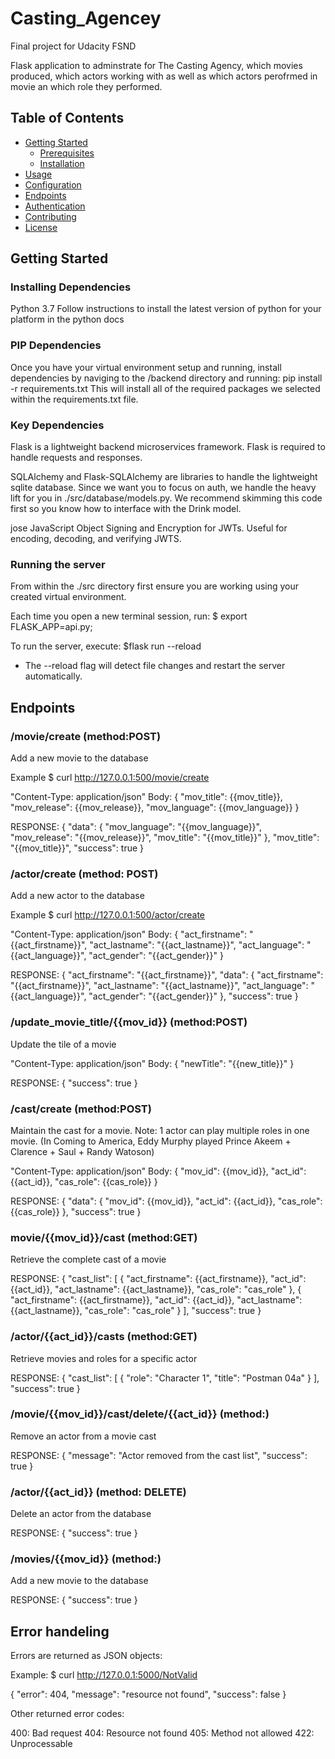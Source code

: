 # Casting_Agencey
Final project for Udacity FSND

Flask application to adminstrate for The Casting Agency, which movies produced, which actors working with as well as which actors perofrmed in movie an which role they performed.

## Table of Contents

- [Getting Started](#getting-started)
  - [Prerequisites](#prerequisites)
  - [Installation](#installation)
- [Usage](#usage)
- [Configuration](#configuration)
- [Endpoints](#endpoints)
- [Authentication](#authentication)
- [Contributing](#contributing)
- [License](#license)

## Getting Started
### Installing Dependencies
Python 3.7
Follow instructions to install the latest version of python for your platform in the python docs

### PIP Dependencies
Once you have your virtual environment setup and running, install dependencies by naviging to the /backend directory and running:
pip install -r requirements.txt
This will install all of the required packages we selected within the requirements.txt file.

### Key Dependencies
Flask 
is a lightweight backend microservices framework. Flask is required to handle requests and responses.

SQLAlchemy and Flask-SQLAlchemy 
are libraries to handle the lightweight sqlite database. Since we want you to focus on auth, we handle the heavy lift for you in ./src/database/models.py. We recommend skimming this code first so you know how to interface with the Drink model.

jose 
JavaScript Object Signing and Encryption for JWTs. Useful for encoding, decoding, and verifying JWTS.

### Running the server
From within the ./src directory first ensure you are working using your created virtual environment.

Each time you open a new terminal session, run:
$ export FLASK_APP=api.py;

To run the server, execute:
$flask run --reload
- The --reload flag will detect file changes and restart the server automatically.

## Endpoints

### /movie/create (method:POST)

Add a new movie to the database

Example $ curl http://127.0.0.1:500/movie/create

"Content-Type: application/json" 
Body:
    {
        "mov_title": {{mov_title}},
        "mov_release": {{mov_release}},
        "mov_language": {{mov_language}}
    }

RESPONSE:
{
    "data": {
        "mov_language": "{{mov_language}}",
        "mov_release": "{{mov_release}}",
        "mov_title": "{{mov_title}}"
    },
    "mov_title": "{{mov_title}}",
    "success": true
}


### /actor/create (method: POST)

Add a new actor to the database

Example $ curl http://127.0.0.1:500/actor/create

"Content-Type: application/json" 
Body:
    {
        "act_firstname": "{{act_firstname}}",
        "act_lastname": "{{act_lastname}}",
        "act_language": "{{act_language}}",
        "act_gender": "{{act_gender}}"
    }

RESPONSE:
{
    "act_firstname": "{{act_firstname}}",
    "data": {
        "act_firstname": "{{act_firstname}}",
        "act_lastname": "{{act_lastname}}",
        "act_language": "{{act_language}}",
        "act_gender": "{{act_gender}}"
    },
    "success": true
}

### /update_movie_title/{{mov_id}} (method:POST)

Update the tile of a movie

"Content-Type: application/json" 
Body:
    {
        "newTitle": "{{new_title}}"
    }

RESPONSE:
{
    "success": true
}

### /cast/create (method:POST)

Maintain the cast for a movie.
Note: 1 actor can play multiple roles in one movie.
(In Coming to America, Eddy Murphy played Prince Akeem + Clarence + Saul + Randy Watoson)

"Content-Type: application/json" 
Body:
    {
        "mov_id": {{mov_id}},
        "act_id": {{act_id}},
        "cas_role": {{cas_role}}
    }

RESPONSE:
{
    "data": {
        "mov_id": {{mov_id}},
        "act_id": {{act_id}},
        "cas_role": {{cas_role}}
    },
    "success": true
}

### movie/{{mov_id}}/cast (method:GET)

Retrieve the complete cast of a movie

RESPONSE:
{
    "cast_list": [
        {
            "act_firstname": {{act_firstname}},
            "act_id": {{act_id}},
            "act_lastname": {{act_lastname}},
            "cas_role": "cas_role"
        },
        {
            "act_firstname": {{act_firstname}},
            "act_id": {{act_id}},
            "act_lastname": {{act_lastname}},
            "cas_role": "cas_role"
        }
    ],
    "success": true
}

### /actor/{{act_id}}/casts (method:GET)

Retrieve movies and roles for a specific actor



RESPONSE:
{
    "cast_list": [
        {
            "role": "Character 1",
            "title": "Postman 04a"
        }
    ],
    "success": true
}

### /movie/{{mov_id}}/cast/delete/{{act_id}} (method:)

Remove an actor from a movie cast

RESPONSE:
    {
        "message": "Actor removed from the cast list",
        "success": true
    }

### /actor/{{act_id}} (method: DELETE)

Delete an actor from the database

RESPONSE:
    {
        "success": true
    }

### /movies/{{mov_id}} (method:)

Add a new movie to the database

RESPONSE:
    {
        "success": true
    }


## Error handeling

Errors are returned as JSON objects:

Example:
$ curl http://127.0.0.1:5000/NotValid

{ "error": 404,
"message": "resource not found",
"success": false
}

Other returned error codes:

400: Bad request
404: Resource not found
405: Method not allowed
422: Unprocessable